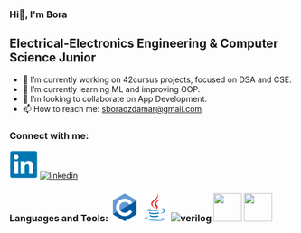 ### Hi👋, I'm Bora

<h2>
Electrical-Electronics Engineering & Computer Science Junior
</h2>

- 🔭 I’m currently working on 42cursus projects, focused on DSA and CSE.
- 🌱 I’m currently learning ML and improving OOP.
- 👯 I’m looking to collaborate on App Development.
- 📫 How to reach me: sboraozdamar@gmail.com

<h3>
  Connect with me:
</h3>
<a href = "https://www.linkedin.com/in/said-bora-ozdamar/"><img src = "https://github.com/devicons/devicon/blob/master/icons/linkedin/linkedin-original.svg" alt = "linkedin" width = 50, height = 50></a>
<a href = "https://leetcode.com/sboraozdamar/"><img src = "https://leetcode.com/static/images/LeetCode_logo_rvs.png" alt = "linkedin" width = 50, height = 50></a>

<h3>
  Languages and Tools:
  <img src = "https://github.com/devicons/devicon/blob/master/icons/c/c-original.svg" alt = "C" width = 50, height = 50>
  <img src = "https://github.com/devicons/devicon/blob/master/icons/java/java-original.svg" alt = "Java" width = 50, height = 50>
  <img src = "https://en.wikipedia.org/wiki/File:Xilinx_logo.svg" alt = "verilog" width = 50, height = 50>
  <img src = "" alt = "" width = 50, height = 50>
  <img src = "" alt = "" width = 50, height = 50>
</h3>
